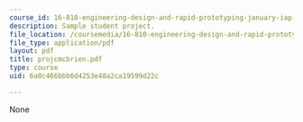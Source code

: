 ```yaml
---
course_id: 16-810-engineering-design-and-rapid-prototyping-january-iap-2007
description: Sample student project.
file_location: /coursemedia/16-810-engineering-design-and-rapid-prototyping-january-iap-2007/6a0c466bbb6d4253e48a2ca19599d22c_projcmcbrien.pdf
file_type: application/pdf
layout: pdf
title: projcmcbrien.pdf
type: course
uid: 6a0c466bbb6d4253e48a2ca19599d22c

---
```

None